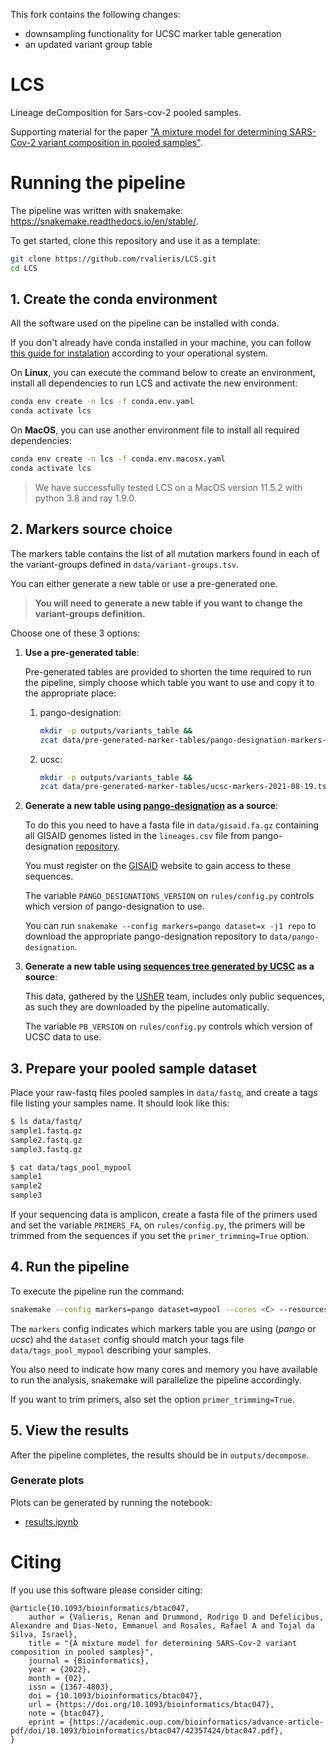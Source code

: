 This fork contains the following changes:
- downsampling functionality for UCSC marker table generation
- an updated variant group table

# LCS

Lineage deComposition for Sars-cov-2 pooled samples.

Supporting material for the paper ["A mixture model for determining SARS-Cov-2 variant composition in pooled samples"](https://doi.org/10.1093/bioinformatics/btac047).

# Running the pipeline

The pipeline was written with snakemake: https://snakemake.readthedocs.io/en/stable/.

To get started, clone this repository and use it as a template:

```bash
git clone https://github.com/rvalieris/LCS.git
cd LCS
```

## 1. Create the conda environment

All the software used on the pipeline can be installed with conda.

If you don't already have conda installed in your machine, you can follow [this guide for instalation](https://docs.conda.io/projects/conda/en/latest/user-guide/install/index.html) according to your operational system.

On **Linux**, you can execute the command below to create an environment, install all dependencies to run LCS and activate the new environment:


```bash
conda env create -n lcs -f conda.env.yaml
conda activate lcs
```

On **MacOS**, you can use another environment file to install all required dependencies:

```bash
conda env create -n lcs -f conda.env.macosx.yaml
conda activate lcs
```

> We have successfully tested LCS on a MacOS version 11.5.2 with python 3.8 and ray 1.9.0.

## 2. Markers source choice

The markers table contains the list of all mutation markers found in each of the variant-groups
defined in `data/variant-groups.tsv`.

You can either generate a new table or use a pre-generated one.

> **You will need to generate a new table if you want to change the variant-groups definition.**


Choose one of these 3 options:

1. **Use a pre-generated table**:

    Pre-generated tables are provided to shorten the time required to run the pipeline, simply
    choose which table you want to use and copy it to the appropriate place:

    1. pango-designation:
        ```bash
        mkdir -p outputs/variants_table &&
        zcat data/pre-generated-marker-tables/pango-designation-markers-v1.2.60.tsv.gz > outputs/variants_table/pango-markers-table.tsv
        ```
    2. ucsc:
        ```bash
        mkdir -p outputs/variants_table &&
        zcat data/pre-generated-marker-tables/ucsc-markers-2021-08-19.tsv.gz > outputs/variants_table/ucsc-markers-table.tsv
        ```


2. **Generate a new table using [pango-designation](https://github.com/cov-lineages/pango-designation) as a source**:

    To do this you need to have a fasta file in `data/gisaid.fa.gz` containing all GISAID genomes
    listed in the `lineages.csv` file from pango-designation [repository](https://github.com/cov-lineages/pango-designation).

    You must register on the [GISAID](https://www.gisaid.org/) website to gain access to these sequences.

    The variable `PANGO_DESIGNATIONS_VERSION` on `rules/config.py` controls which version of pango-designation to use.

    You can run `snakemake --config markers=pango dataset=x -j1 repo` to download the appropriate pango-designation repository to `data/pango-designation`.

3. **Generate a new table using [sequences tree generated by UCSC](https://hgdownload.soe.ucsc.edu/goldenPath/wuhCor1/UShER_SARS-CoV-2/) as a source**:

    This data, gathered by the [UShER](https://github.com/yatisht/usher) team, includes only public sequences, as such they are downloaded by the pipeline automatically.
    
    The variable `PB_VERSION` on `rules/config.py` controls which version of UCSC data to use.

## 3. Prepare your pooled sample dataset

Place your raw-fastq files pooled samples in `data/fastq`, and create a tags file listing your samples name. 
It should look like this:

```bash
$ ls data/fastq/
sample1.fastq.gz
sample2.fastq.gz
sample3.fastq.gz

$ cat data/tags_pool_mypool
sample1
sample2
sample3
```

If your sequencing data is amplicon, create a fasta file of the primers used and set the variable `PRIMERS_FA`, on `rules/config.py`,
the primers will be trimmed from the sequences if you set the `primer_trimming=True` option.



## 4. Run the pipeline

To execute the pipeline run the command:

```bash
snakemake --config markers=pango dataset=mypool --cores <C> --resources mem_gb=<M>
```

The `markers` config indicates which markers table you are using (*pango* or *ucsc*) ahd the `dataset` config should match your tags file `data/tags_pool_mypool` describing your samples.

You also need to indicate how many cores and memory you have available to run the analysis, snakemake will parallelize the pipeline accordingly.

If you want to trim primers, also set the option `primer_trimming=True`.

## 5. View the results

After the pipeline completes, the results should be in `outputs/decompose`.

### Generate plots

Plots can be generated by running the notebook:
- [results.ipynb](notebooks/results.ipynb)

# Citing

If you use this software please consider citing:

```
@article{10.1093/bioinformatics/btac047,
    author = {Valieris, Renan and Drummond, Rodrigo D and Defelicibus, Alexandre and Dias-Neto, Emmanuel and Rosales, Rafael A and Tojal da Silva, Israel},
    title = "{A mixture model for determining SARS-Cov-2 variant composition in pooled samples}",
    journal = {Bioinformatics},
    year = {2022},
    month = {02},
    issn = {1367-4803},
    doi = {10.1093/bioinformatics/btac047},
    url = {https://doi.org/10.1093/bioinformatics/btac047},
    note = {btac047},
    eprint = {https://academic.oup.com/bioinformatics/advance-article-pdf/doi/10.1093/bioinformatics/btac047/42357424/btac047.pdf},
}
```
